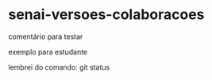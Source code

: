 # senai-versoes-colaboracoes

comentário para testar 

exemplo para estudante

lembrei do comando: git status


